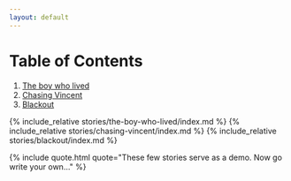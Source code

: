 ```yaml
---
layout: default
---
```


# Table of Contents
1. [The boy who lived](#the-boy-who-lived)
2. [Chasing Vincent](#chasing-vincent)
3. [Blackout](#blackout)

<div class="pages">
	{% include_relative stories/the-boy-who-lived/index.md %}
	{% include_relative stories/chasing-vincent/index.md %}
	{% include_relative stories/blackout/index.md %}
</div>


{% include quote.html quote="These few stories serve as a demo. Now go write your own..." %}